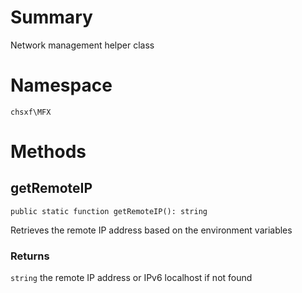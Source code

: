 # Summary

Network management helper class

# Namespace

`chsxf\MFX`

# Methods

## getRemoteIP

`public static function getRemoteIP(): string`

Retrieves the remote IP address based on the environment variables

### Returns

`string` the remote IP address or IPv6 localhost if not found
